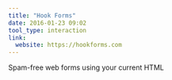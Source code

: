 ```yaml
---
title: "Hook Forms"
date: 2016-01-23 09:02
tool_type: interaction
link:
  website: https://hookforms.com
---
```

Spam-free web forms using your current HTML
